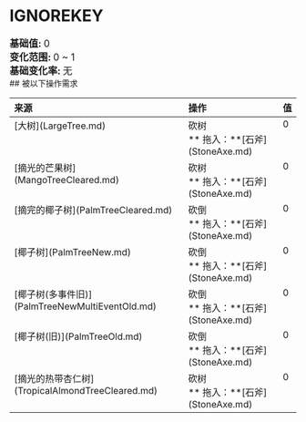 # IGNOREKEY  
  
<div style="font-size:1.2em"><b>基础值: </b> 0 </div>  
<div style="font-size:1.2em"><b>变化范围: </b> 0 ~ 1 </div>  
<div style="font-size:1.2em"><b>基础变化率: </b> 无 </div>  
## 被以下操作需求  
<style>
        .table6069 th,td{
            text-align:left;
            vertical-align:top;
        }
        </style><table class="table table-bordered table6069" data-toggle="table"  ><thead style=""><tr ><th  style=""  >来源</th><th  style=""  >操作</th><th  style=""  data-sortable="true"  >值</th></tr></thead><tr ><td  style=""  >[大树](LargeTree.md)</td><td  style=""  >砍树<br>** 拖入：**[石斧](StoneAxe.md)</td><td  style=""  >0</td></tr><tr ><td  style=""  >[摘光的芒果树](MangoTreeCleared.md)</td><td  style=""  >砍树<br>** 拖入：**[石斧](StoneAxe.md)</td><td  style=""  >0</td></tr><tr ><td  style=""  >[摘完的椰子树](PalmTreeCleared.md)</td><td  style=""  >砍倒<br>** 拖入：**[石斧](StoneAxe.md)</td><td  style=""  >0</td></tr><tr ><td  style=""  >[椰子树](PalmTreeNew.md)</td><td  style=""  >砍倒<br>** 拖入：**[石斧](StoneAxe.md)</td><td  style=""  >0</td></tr><tr ><td  style=""  >[椰子树(多事件旧)](PalmTreeNewMultiEventOld.md)</td><td  style=""  >砍倒<br>** 拖入：**[石斧](StoneAxe.md)</td><td  style=""  >0</td></tr><tr ><td  style=""  >[椰子树(旧)](PalmTreeOld.md)</td><td  style=""  >砍倒<br>** 拖入：**[石斧](StoneAxe.md)</td><td  style=""  >0</td></tr><tr ><td  style=""  >[摘光的热带杏仁树](TropicalAlmondTreeCleared.md)</td><td  style=""  >砍树<br>** 拖入：**[石斧](StoneAxe.md)</td><td  style=""  >0</td></tr></tbody></table>  
  


<script>document.title="IGNOREKEY - 卡牌生存百科 Card Survival Wiki";</script>